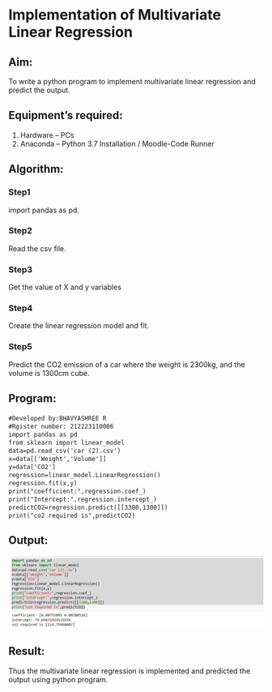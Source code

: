 # Implementation of Multivariate Linear Regression
## Aim:
To write a python program to implement multivariate linear regression and predict the output.
## Equipment’s required:
1.	Hardware – PCs
2.	Anaconda – Python 3.7 Installation / Moodle-Code Runner
## Algorithm:
### Step1
import pandas as pd.
### Step2
Read the csv file.
### Step3
Get the value of X and y variables
### Step4
Create the linear regression model and fit.
### Step5
Predict the CO2 emission of a car where the weight is 2300kg, and the volume is 1300cm cube.

## Program:
```
#Developed by:BHAVYASHREE R
#Rgister number: 212223110006
import pandas as pd
from sklearn import linear_model
data=pd.read_csv('car (2).csv')
x=data[['Weight','Volume']]
y=data['CO2']
regression=linear_model.LinearRegression()
regression.fit(x,y)
print("coefficient:",regression.coef_)
print("Intercept:",regression.intercept_)
predictCO2=regression.predict([[3300,1300]])
print("co2 required is",predictCO2)
```
## Output:
![alt text](<Screenshot 2024-05-08 093429.png>)

## Result:
Thus the multivariate linear regression is implemented and predicted the output using python program.
